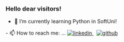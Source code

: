 ### Hello dear visitors!
- 🌱 I’m currently learning Python in SoftUni!

<p>
  - 📫 How to reach me: ...
  <a href="https://www.linkedin.com/in/angel-karastoyanov-445934210/" rel="nofollow noreferrer">
    <img src="https://i.stack.imgur.com/gVE0j.png" alt="linkedin">
  </a> &nbsp; 
  <a href="https://github.com/maxaaa9" rel="nofollow noreferrer">
    <img src="https://i.stack.imgur.com/tskMh.png" alt="github"> 
    

</p>

<!--
**maxaaa9/maxaaa9** is a ✨ _special_ ✨ repository because its `README.md` (this file) appears on your GitHub profile.

Here are some ideas to get you started:

- 🔭 I’m currently working on ...
- 🌱 I’m currently learning ...
- 👯 I’m looking to collaborate on ...
- 🤔 I’m looking for help with ...
- 💬 Ask me about ...
- 📫 How to reach me: ...
- 😄 Pronouns: ...
- ⚡ Fun fact: ...
-->
